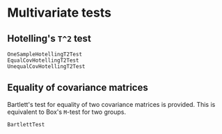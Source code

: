 # Multivariate tests

## Hotelling's ``T^2`` test

```@docs
OneSampleHotellingT2Test
EqualCovHotellingT2Test
UnequalCovHotellingT2Test
```

## Equality of covariance matrices

Bartlett's test for equality of two covariance matrices is provided.
This is equivalent to Box's ``M``-test for two groups.

```@docs
BartlettTest
```
